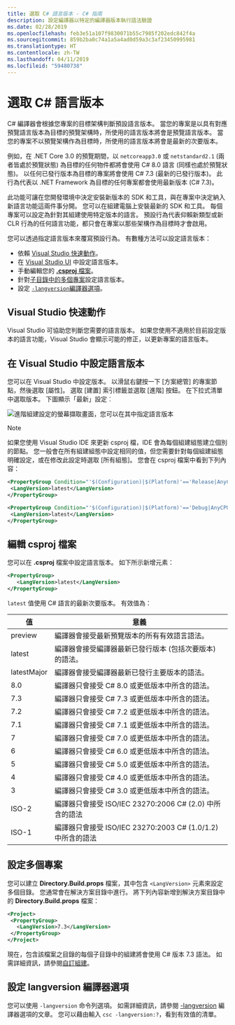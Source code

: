 ```yaml
---
title: 選取 C# 語言版本 - C# 指南
description: 設定編譯器以特定的編譯器版本執行語法驗證
ms.date: 02/28/2019
ms.openlocfilehash: feb3e51a107f9830071b55c7985f202edc842f4a
ms.sourcegitcommit: 859b2ba0c74a1a5a4ad0d59a3c3af23450995981
ms.translationtype: HT
ms.contentlocale: zh-TW
ms.lasthandoff: 04/11/2019
ms.locfileid: "59480738"
---
```

# <a name="select-the-c-language-version"></a>選取 C# 語言版本

C# 編譯器會根據您專案的目標架構判斷預設語言版本。 當您的專案是以具有對應預覽語言版本為目標的預覽架構時，所使用的語言版本將會是預覽語言版本。 當您的專案不以預覽架構作為目標時，所使用的語言版本將會是最新的次要版本。

例如，在 .NET Core 3.0 的預覽期間，以 `netcoreapp3.0` 或 `netstandard2.1` (兩者皆處於預覽狀態) 為目標的任何物件都將會使用 C# 8.0 語言 (同樣也處於預覽狀態)。 以任何已發行版本為目標的專案將會使用 C# 7.3 (最新的已發行版本)。 此行為代表以 .NET Framework 為目標的任何專案都會使用最新版本 (C# 7.3)。 

此功能可讓在您開發環境中決定安裝新版本的 SDK 和工具，與在專案中決定納入新語言功能這兩件事分開。 您可以在組建電腦上安裝最新的 SDK 和工具。 每個專案可以設定為針對其組建使用特定版本的語言。 預設行為代表仰賴新類型或新 CLR 行為的任何語言功能，都只會在專案以那些架構作為目標時才會啟用。

您可以透過指定語言版本來覆寫預設行為。 有數種方法可以設定語言版本：

- 依賴 [Visual Studio 快速動作](#visual-studio-quick-action)。
- 在 [Visual Studio UI](#set-the-language-version-in-visual-studio) 中設定語言版本。
- 手動編輯您的 [**.csproj** 檔案](#edit-the-csproj-file)。
- 針對[子目錄中的多個專案](#configure-multiple-projects)設定語言版本。
- 設定 [`-langversion`編譯器選項](#set-the-langversion-compiler-option)。

## <a name="visual-studio-quick-action"></a>Visual Studio 快速動作

Visual Studio 可協助您判斷您需要的語言版本。 如果您使用不適用於目前設定版本的語言功能，Visual Studio 會顯示可能的修正，以更新專案的語言版本。

## <a name="set-the-language-version-in-visual-studio"></a>在 Visual Studio 中設定語言版本

您可以在 Visual Studio 中設定版本。 以滑鼠右鍵按一下 [方案總管] 的專案節點，然後選取 [屬性]。 選取 [建置] 索引標籤並選取 [進階] 按鈕。 在下拉式清單中選取版本。 下圖顯示「最新」設定︰

![進階組建設定的螢幕擷取畫面，您可以在其中指定語言版本](./media/configure-language-version/advanced-build-settings.png)

> [!NOTE]
> 如果您使用 Visual Studio IDE 來更新 csproj 檔，IDE 會為每個組建組態建立個別的節點。 您一般會在所有組建組態中設定相同的值，但您需要針對每個組建組態明確設定，或在修改此設定時選取 [所有組態]。 您會在 csproj 檔案中看到下列內容：
>
>```xml
> <PropertyGroup Condition="'$(Configuration)|$(Platform)'=='Release|AnyCPU'">
>  <LangVersion>latest</LangVersion>
></PropertyGroup>
>
> <PropertyGroup Condition="'$(Configuration)|$(Platform)'=='Debug|AnyCPU'">
>  <LangVersion>latest</LangVersion>
> </PropertyGroup>
> ```
>

## <a name="edit-the-csproj-file"></a>編輯 csproj 檔案

您可以在 **.csproj** 檔案中設定語言版本。 如下所示新增元素：

```xml
<PropertyGroup>
   <LangVersion>latest</LangVersion>
</PropertyGroup>
```

`latest` 值使用 C# 語言的最新次要版本。 有效值為：

|值|意義|
|------------|-------------|
|preview|編譯器會接受最新預覽版本的所有有效語言語法。|
|latest|編譯器會接受編譯器最新已發行版本 (包括次要版本) 的語法。|
|latestMajor|編譯器會接受編譯器最新已發行主要版本的語法。|
|8.0|編譯器只會接受 C# 8.0 或更低版本中所含的語法。|
|7.3|編譯器只會接受 C# 7.3 或更低版本中所含的語法。|
|7.2|編譯器只會接受 C# 7.2 或更低版本中所含的語法。|
|7.1|編譯器只會接受 C# 7.1 或更低版本中所含的語法。|
|7|編譯器只會接受 C# 7.0 或更低版本中所含的語法。|
|6|編譯器只會接受 C# 6.0 或更低版本中所含的語法。|
|5|編譯器只會接受 C# 5.0 或更低版本中所含的語法。|
|4|編譯器只會接受 C# 4.0 或更低版本中所含的語法。|
|3|編譯器只會接受 C# 3.0 或更低版本中所含的語法。|
|ISO-2|編譯器只會接受 ISO/IEC 23270:2006 C# (2.0) 中所含的語法 |
|ISO-1|編譯器只會接受 ISO/IEC 23270:2003 C# (1.0/1.2) 中所含的語法 |

## <a name="configure-multiple-projects"></a>設定多個專案

您可以建立 **Directory.Build.props** 檔案，其中包含 `<LangVersion>` 元素來設定多個目錄。 您通常會在解決方案目錄中進行。 將下列內容新增到解決方案目錄中的 **Directory.Build.props** 檔案：

```xml
<Project>
 <PropertyGroup>
   <LangVersion>7.3</LangVersion>
 </PropertyGroup>
</Project>
```

現在，包含該檔案之目錄的每個子目錄中的組建將會使用 C# 版本 7.3 語法。 如需詳細資訊，請參閱[自訂組建](/visualstudio/msbuild/customize-your-build)。

## <a name="set-the-langversion-compiler-option"></a>設定 langversion 編譯器選項

您可以使用 `-langversion` 命令列選項。 如需詳細資訊，請參閱 [-langversion](../language-reference/compiler-options/langversion-compiler-option.md) 編譯器選項的文章。 您可以藉由輸入 `csc -langversion:?`，看到有效值的清單。
